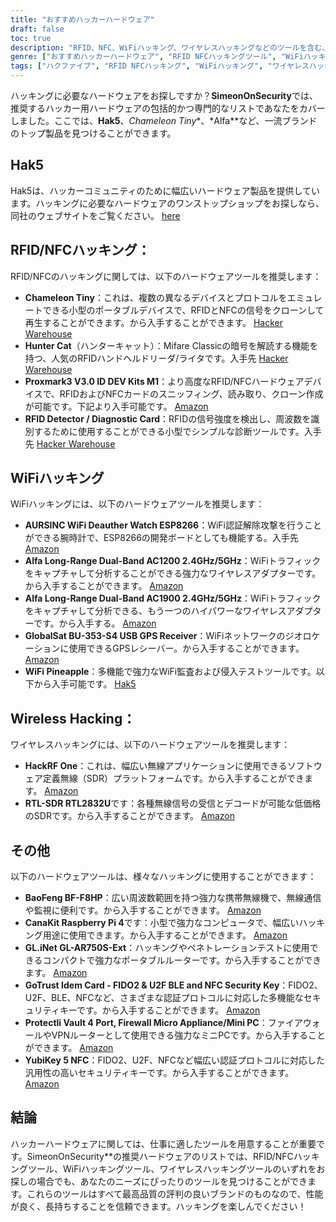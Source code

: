 ```yaml
---
title: "おすすめハッカーハードウェア"
draft: false
toc: true
description: "RFID、NFC、WiFiハッキング、ワイヤレスハッキングなどのツールを含む、SimeonOnSecurityのおすすめハッカーハードウェアを発見してください。Hak5、Chameleon Tiny、Alfaなどのブランドからトップ製品をお買い求めください。SimeonOnSecurityの包括的でプロフェッショナルなおすすめツールで、あなたのニーズにぴったりなツールを見つけてください。"
genre: ["おすすめハッカーハードウェア", "RFID NFCハッキングツール", "WiFiハッキング装置", "無線ハッキング装置", "ハッカーハードウェアのススメ", "サイバーセキュリティツール", "RFID NFC信号のクローニング", "WiFi Deauthentication（認証解除", "ワイヤレス信号のスニッフィング", "GPSを利用したWiFiジオロケーション", "Software-Defined Radioプラットフォーム", "ミニPCファイアウォール", "セキュリティキー認証"]
tags: ["ハクファイブ", "RFID NFCハッキング", "WiFiハッキング", "ワイヤレスハッキング", "その他", "おすすめポイント", "カメレオンタイニー", "ハンターキャット", "プロックスマーク3", "RFIDディテクター", "WiFi Deauther Watch", "アルファ・ロングレンジ・デュアルバンド", "グローバルサット BU-353-S4", "WiFiパイナップル", "HackRF One", "RTL-SDR RTL2832U", "宝峰 BF-F8HP", "CanaKit Raspberry Pi 4", "GL.iNet GL-AR750S-Ext", "GoTrust Idem Card", "プロテクトリ・ヴォールト", "YubiKey 5 NFC", "フィドツー", "U2F BLE", "NFCセキュリティキー", "ハッカーハードウェア", "ハッキングツール", "サイバーセキュリティ", "RFID NFC ハッキング", "WiFiハッキング", "ワイヤレスハッキング", "Proxmark3 V3.0 ID DEVキット M1", "WiFi Deauther Watch ESP8266", "アルファ ロングレンジデュアルバンド AC1200", "アルファ ロングレンジデュアルバンド AC1900", "GlobalSat BU-353-S4 USB GPSレシーバー", "RFID NFC信号のクローニング", "無線信号スニッフィング", "GPSを利用したWiFiジオロケーション", "ソフトウェア無線プラットフォーム", "ローコストSDR", "携帯無線通信", "mini PCファイアウォール", "あんぜんほごつきにんしょう", "ハッカーハードウェアツール", "ハッカー倉庫"]
---
```


ハッキングに必要なハードウェアをお探しですか？**SimeonOnSecurity**では、推奨するハッカー用ハードウェアの包括的かつ専門的なリストであなたをカバーしました。ここでは、**Hak5**、*Chameleon Tiny**、*Alfa**など、一流ブランドのトップ製品を見つけることができます。

## Hak5
Hak5は、ハッカーコミュニティのために幅広いハードウェア製品を提供しています。ハッキングに必要なハードウェアのワンストップショップをお探しなら、同社のウェブサイトをご覧ください。 [here](https://shop.hak5.org/)

## RFID/NFCハッキング：
RFID/NFCのハッキングに関しては、以下のハードウェアツールを推奨します：
- **Chameleon Tiny**：これは、複数の異なるデバイスとプロトコルをエミュレートできる小型のポータブルデバイスで、RFIDとNFCの信号をクローンして再生することができます。から入手することができます。 [Hacker Warehouse](https://hackerwarehouse.com/product/chameleon-tiny/)
- **Hunter Cat**（ハンターキャット）：Mifare Classicの暗号を解読する機能を持つ、人気のRFIDハンドヘルドリーダ/ライタです。入手先 [Hacker Warehouse](https://hackerwarehouse.com/product/hunter-cat/)
- **Proxmark3 V3.0 ID DEV Kits M1**：より高度なRFID/NFCハードウェアデバイスで、RFIDおよびNFCカードのスニッフィング、読み取り、クローン作成が可能です。下記より入手可能です。 [Amazon](https://amzn.to/3g83cFx)
- **RFID Detector / Diagnostic Card**：RFIDの信号強度を検出し、周波数を識別するために使用することができる小型でシンプルな診断ツールです。入手先 [Hacker Warehouse](https://hackerwarehouse.com/product/rfid-detector-diagnostic-card/)

## WiFiハッキング
WiFiハッキングには、以下のハードウェアツールを推奨します：
- **AURSINC WiFi Deauther Watch ESP8266**：WiFi認証解除攻撃を行うことができる腕時計で、ESP8266の開発ボードとしても機能する。入手先 [Amazon](https://amzn.to/2P0W3uX)
- **Alfa Long-Range Dual-Band AC1200 2.4GHz/5GHz**：WiFiトラフィックをキャプチャして分析することができる強力なワイヤレスアダプターです。から入手することができます。 [Amazon](https://amzn.to/330FAPG)
- **Alfa Long-Range Dual-Band AC1900 2.4GHz/5GHz**：WiFiトラフィックをキャプチャして分析できる、もう一つのハイパワーなワイヤレスアダプターです。から入手する。 [Amazon](https://amzn.to/39xzZlh)
- **GlobalSat BU-353-S4 USB GPS Receiver**：WiFiネットワークのジオロケーションに使用できるGPSレシーバー。から入手することができます。 [Amazon](https://amzn.to/3fcHWxq)
- **WiFi Pineapple**：多機能で強力なWiFi監査および侵入テストツールです。以下から入手可能です。 [Hak5](https://shop.hak5.org/products/wifi-pineapple)

## Wireless Hacking：
ワイヤレスハッキングには、以下のハードウェアツールを推奨します：
- **HackRF One**：これは、幅広い無線アプリケーションに使用できるソフトウェア定義無線（SDR）プラットフォームです。から入手することができます。 [Amazon](https://amzn.to/2OXVj9Q)
- **RTL-SDR RTL2832U**です：各種無線信号の受信とデコードが可能な低価格のSDRです。から入手することができます。 [Amazon](https://amzn.to/302Egd9)

## その他
以下のハードウェアツールは、様々なハッキングに使用することができます：
- **BaoFeng BF-F8HP**：広い周波数範囲を持つ強力な携帯無線機で、無線通信や監視に便利です。から入手することができます。 [Amazon](https://amzn.to/39vChkK)
- **CanaKit Raspberry Pi 4**です：小型で強力なコンピュータで、幅広いハッキング用途に使用できます。から入手することができます。 [Amazon](https://amzn.to/2EqDyOx)
- **GL.iNet GL-AR750S-Ext**：ハッキングやペネトレーションテストに使用できるコンパクトで強力なポータブルルーターです。から入手することができます。 [Amazon](https://amzn.to/3g5PTFV)
- **GoTrust Idem Card - FIDO2 & U2F BLE and NFC Security Key**：FIDO2、U2F、BLE、NFCなど、さまざまな認証プロトコルに対応した多機能なセキュリティキーです。から入手することができます。 [Amazon](https://amzn.to/30RFE1x)
- **Protectli Vault 4 Port, Firewall Micro Appliance/Mini PC**：ファイアウォールやVPNルーターとして使用できる強力なミニPCです。から入手することができます。 [Amazon](https://amzn.to/2X1S2KZ)
- **YubiKey 5 NFC**：FIDO2、U2F、NFCなど幅広い認証プロトコルに対応した汎用性の高いセキュリティキーです。から入手することができます。 [Amazon](https://amzn.to/2OXAxHw)

## 結論
ハッカーハードウェアに関しては、仕事に適したツールを用意することが重要です。SimeonOnSecurity**の推奨ハードウェアのリストでは、RFID/NFCハッキングツール、WiFiハッキングツール、ワイヤレスハッキングツールのいずれをお探しの場合でも、あなたのニーズにぴったりのツールを見つけることができます。これらのツールはすべて最高品質の評判の良いブランドのものなので、性能が良く、長持ちすることを信頼できます。ハッキングを楽しんでください！


